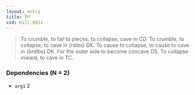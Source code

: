 ```yaml
---
layout: entry
title: རྡིབ་
vid: Hill:0921
---
```

> To crumble, to fall to pieces, to collapse, cave in CD\. To crumble, to collapse, to cave in (rdibs) DK\. To cause to collapse, to cause to cave in (brdibs) DK\. For the outer side to become concave DS\. To collapse inward, to cave in TC\.


### Dependencies (N = 2)
* `arg1` 2
